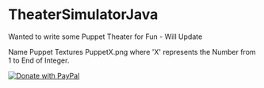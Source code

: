 # TheaterSimulatorJava
Wanted to write some Puppet Theater for Fun - Will Update


Name Puppet Textures PuppetX.png where 'X' represents the Number from 1 to End of Integer. 

<a href="https://www.paypal.com/cgi-bin/webscr?cmd=_s-xclick&hosted_button_id=QT54MSJR6QU7Y">
  <img src="https://raw.githubusercontent.com/stefan-niedermann/paypal-donate-button/master/paypal-donate-button.png" alt="Donate with PayPal" />
</a>
